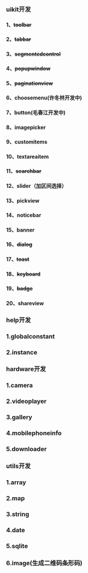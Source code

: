 ### uikit开发 
#### 1、~~toolbar~~
#### 2、~~tabbar~~
#### 3、~~segmentedcontrol~~
#### 4、~~popupwindow~~
#### 5、~~paginationview~~
#### 6、choosemenu(许冬林开发中)
#### 7、button(毛春江开发中)
#### 8、imagepicker
#### 9、customitems
#### 10、textareaitem
#### 11、~~searchbar~~
#### 12、slider（加区间选择）
#### 13、pickview
#### 14、noticebar
#### 15、banner
#### 16、~~dialog~~
#### 17、~~toast~~
#### 18、~~keyboard~~
#### 19、~~badge~~
#### 20、shareview

### help开发
### 1.globalconstant
### 2.instance

### hardware开发
### 1.camera
### 2.videoplayer
### 3.gallery
### 4.mobilephoneinfo
### 5.downloader

### utils开发
### 1.array
### 2.map
### 3.string
### 4.date
### 5.sqlite
### 6.image(生成二维码条形码)


